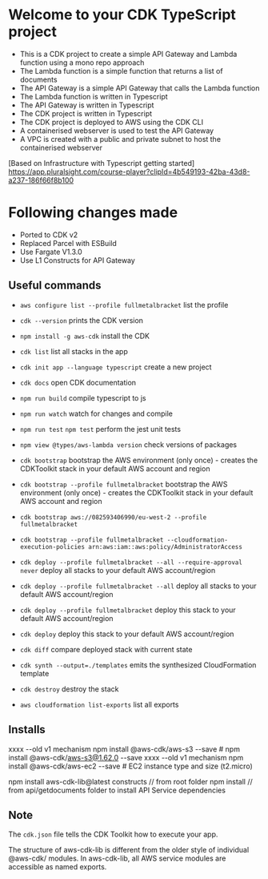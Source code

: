 # Welcome to your CDK TypeScript project
* This is a CDK project to create a simple API Gateway and Lambda function using a mono repo approach
* The Lambda function is a simple function that returns a list of documents
* The API Gateway is a simple API Gateway that calls the Lambda function
* The Lambda function is written in Typescript
* The API Gateway is written in Typescript
* The CDK project is written in Typescript
* The CDK project is deployed to AWS using the CDK CLI
* A containerised webserver is used to test the API Gateway
* A VPC is created with a public and private subnet to host the containerised webserver

[Based on Infrastructure with Typescript getting started]
https://app.pluralsight.com/course-player?clipId=4b549193-42ba-43d8-a237-186f66f8b100

# Following changes made
* Ported to CDK v2
* Replaced Parcel with ESBuild
* Use Fargate V1.3.0
* Use L1 Constructs for API Gateway

## Useful commands
* `aws configure list --profile fullmetalbracket`  list the profile
* `cdk --version`  prints the CDK version
* `npm install -g aws-cdk`  install the CDK
* `cdk list`        list all stacks in the app
* `cdk init app --language typescript`  create a new project
* `cdk docs`        open CDK documentation
* `npm run build`   compile typescript to js
* `npm run watch`   watch for changes and compile
* `npm run test` `npm test`    perform the jest unit tests
* `npm view @types/aws-lambda version`   check versions of packages

* `cdk bootstrap`   bootstrap the AWS environment (only once) - creates the CDKToolkit stack in your default AWS account and region 
* `cdk bootstrap --profile fullmetalbracket`   bootstrap the AWS environment (only once) - creates the CDKToolkit stack in your default AWS account and region
* `cdk bootstrap aws://082593406990/eu-west-2 --profile fullmetalbracket`
* `cdk bootstrap --profile fullmetalbracket --cloudformation-execution-policies arn:aws:iam::aws:policy/AdministratorAccess`   

* `cdk deploy --profile fullmetalbracket --all --require-approval never`      deploy all stacks to your default AWS account/region
* `cdk deploy --profile fullmetalbracket --all`      deploy all stacks to your default AWS account/region
* `cdk deploy --profile fullmetalbracket`      deploy this stack to your default AWS account/region
* `cdk deploy`      deploy this stack to your default AWS account/region

* `cdk diff`        compare deployed stack with current state
* `cdk synth --output=./templates`       emits the synthesized CloudFormation template
* `cdk destroy`     destroy the stack
* `aws cloudformation list-exports`       list all exports

## Installs
xxxx --old v1 mechanism npm install @aws-cdk/aws-s3 --save # npm install @aws-cdk/aws-s3@1.62.0 --save
xxxx --old v1 mechanism npm install @aws-cdk/aws-ec2 --save # EC2 instance type and size (t2.micro)

npm install aws-cdk-lib@latest constructs // from root folder
npm install // from api/getdocuments folder to install API Service dependencies

## Note
The `cdk.json` file tells the CDK Toolkit how to execute your app.

The structure of aws-cdk-lib is different from the older style of individual @aws-cdk/ modules.
In aws-cdk-lib, all AWS service modules are accessible as named exports.